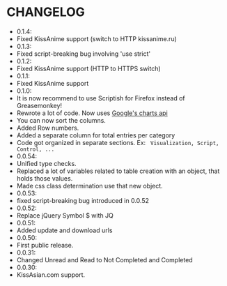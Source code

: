 # CHANGELOG  
- 0.1.4:
 - Fixed KissAnime support (switch to HTTP kissanime.ru)
- 0.1.3:
 - Fixed script-breaking bug involving 'use strict'
- 0.1.2:
 - Fixed KissAnime support (HTTP to HTTPS switch)
- 0.1.1:
 - Fixed KissAnime support
- 0.1.0:
 - It is now recommend to use Scriptish for Firefox instead of Greasemonkey!
 - Rewrote a lot of code. Now uses [Google's charts api](https://developers.google.com/chart/)
 - You can now sort the columns.
 - Added Row numbers.
 - Added a separate column for total entries per category
 - Code got organized in separate sections. Ex: ``` Visualization, Script, Control, ...```
- 0.0.54:
 - Unified type checks.
 - Replaced a lot of variables related to table creation with an object, that holds those values.
 - Made css class determination use that new object.  
- 0.0.53:  
 - fixed script-breaking bug introduced in 0.0.52  
- 0.0.52:  
 - Replace jQuery Symbol $ with JQ  
- 0.0.51:  
 - Added update and download urls  
- 0.0.50:  
 - First public release.  
- 0.0.31:  
 - Changed Unread and Read to Not Completed and Completed  
- 0.0.30:  
 - KissAsian.com support.  
